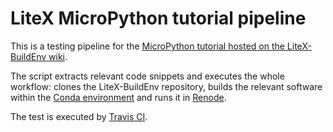 # LiteX MicroPython tutorial pipeline

This is a testing pipeline for the [MicroPython tutorial hosted on the LiteX-BuildEnv wiki](https://github.com/timvideos/litex-buildenv/wiki/MicroPython).

The script extracts relevant code snippets and executes the whole workflow: clones the LiteX-BuildEnv repository, builds the relevant software within the [Conda environment](https://anaconda.org/anaconda/conda) and runs it in [Renode](https://renode.io).

The test is executed by [Travis CI](https://travis-ci.com/antmicro/litex-micropython-tutorial-pipeline).
